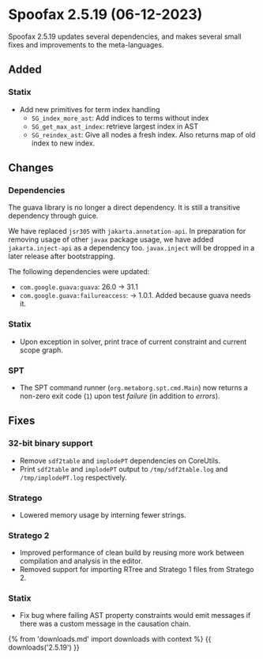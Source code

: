 # Spoofax 2.5.19 (06-12-2023)

Spoofax 2.5.19 updates several dependencies, and makes several small fixes and improvements to the meta-languages.

## Added

### Statix

- Add new primitives for term index handling
  - `SG_index_more_ast`: Add indices to terms without index
  - `SG_get_max_ast_index`: retrieve largest index in AST
  - `SG_reindex_ast`: Give all nodes a fresh index. Also returns map of old index to new index.

## Changes

### Dependencies

The guava library is no longer a direct dependency. It is still a transitive dependency through guice.

We have replaced `jsr305` with `jakarta.annotation-api`. In preparation for removing usage of other `javax` package usage, we have added `jakarta.inject-api` as a dependency too. `javax.inject` will be dropped in a later release after bootstrapping.

The following dependencies were updated:

- `com.google.guava:guava`: 26.0 -> 31.1
- `com.google.guava:failureaccess`: -> 1.0.1. Added because guava needs it.

### Statix

- Upon exception in solver, print trace of current constraint and current scope graph.

### SPT

- The SPT command runner (`org.metaborg.spt.cmd.Main`) now returns a non-zero exit code (`1`) upon test _failure_ (in addition to _errors_).

## Fixes

### 32-bit binary support

- Remove `sdf2table` and `implodePT` dependencies on CoreUtils.
- Print `sdf2table` and `implodePT` output to `/tmp/sdf2table.log` and `/tmp/implodePT.log` respectively.

### Stratego

- Lowered memory usage by interning fewer strings.

### Stratego 2

- Improved performance of clean build by reusing more work between compilation and analysis in the editor.
- Removed support for importing RTree and Stratego 1 files from Stratego 2.

### Statix

- Fix bug where failing AST property constraints would emit messages if there was a custom message in the causation chain.

{% from 'downloads.md' import downloads with context %}
{{ downloads('2.5.19') }}